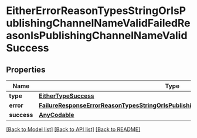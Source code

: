 # EitherErrorReasonTypesStringOrIsPublishingChannelNameValidFailedReasonIsPublishingChannelNameValidSuccess

## Properties
Name | Type | Description | Notes
------------ | ------------- | ------------- | -------------
**type** | [**EitherTypeSuccess**](EitherTypeSuccess.md) |  | 
**error** | [**FailureResponseErrorReasonTypesStringOrIsPublishingChannelNameValidFailedReasonError**](FailureResponseErrorReasonTypesStringOrIsPublishingChannelNameValidFailedReasonError.md) |  | 
**success** | [**AnyCodable**](.md) |  | 

[[Back to Model list]](../README.md#documentation-for-models) [[Back to API list]](../README.md#documentation-for-api-endpoints) [[Back to README]](../README.md)


